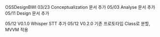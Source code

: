 OSSDesignBWI
03/23 Conceptualization 문서 추가
05/03 Analyse 문서 추가
05/11 Design 문서 추가

05/12 V0.1.0 Whisper STT 추가
05/12 V0.2.0 기존 프로토타입 Class로 분할, MVVM 적용
